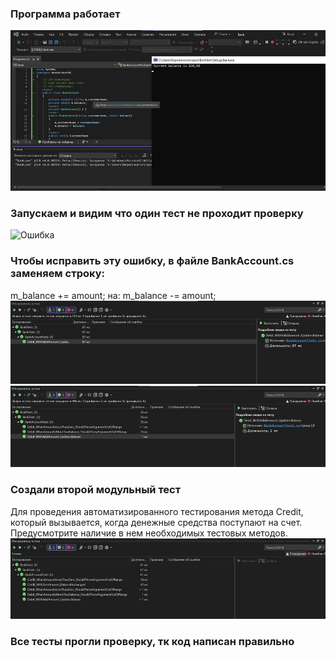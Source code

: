 ### Программа работает
![Запуск программы](images/5427097633182320905.jpg)
### Запускаем  и видим что один тест не проходит проверку
![Ошибка](images/5427097633182320906 (1))
### Чтобы исправить эту ошибку, в файле BankAccount.cs заменяем строку:
m_balance += amount; на: m_balance -= amount;
![Тесты успешно пройдены.1](images/5427097633182320920.jpg)
![Тесты успешно пройдены.2](images/5427097633182320921.jpg)
### Cоздали второй модульный тест
Для проведения автоматизированного тестирования метода Credit, который вызывается, когда денежные средства поступают на счет. Предусмотрите наличие в нем необходимых тестовых методов.
![Второй модульный тест](images/5427097633182320923.jpg)
### Все тесты прогли проверку, тк код написан правильно
